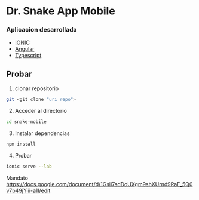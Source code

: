 # Dr. Snake App Mobile

### Aplicacion desarrollada

- [IONIC]
- [Angular]
- [Typescript]

## Probar
  1. clonar repositorio
  ```bash 
  git <git clone "uri repo">
  ```
  2. Acceder al directorio
  ```bash
  cd snake-mobile
  ```
  3. Instalar dependencias
  ```bash
  npm install
  ```
  4. Probar
  ```bash
  ionic serve --lab
  ```
  
Mandato <https://docs.google.com/document/d/1Gsil7sdDoUXgm9shXUrnd9RaE_5Q0v7b49jYiii-a1I/edit>

[IONIC]:https://ionicframework.com/doc
[Angular]:https://angular.io/
[Typescript]:https://www.typescriptlang.org/
